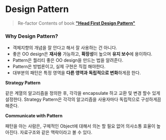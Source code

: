 # Design Pattern

> Re-factor Contents of book **["Head First Design Pattern"](https://the-eye.eu/public/Books/robot.bolink.org/Head%20First%20Design%20Patterns%20By%20Eric%20Freeman%20and%20Elisabeth%20Freeman%20Small.pdf)** 



### Why Design Pattern?

- 객체지향의 개념을 잘 안다고 해서 잘 사용하는 건 아니다.
- 좋은 OO design은 **재사용** 가능하고, **확장성**이 높으며 **유지 보수**에 용이하다.
- Pattern은 퀄리티 좋은 OO design을 만드는 법을 알려준다.
- Pattern은 방법론이고, 실제 구현은 직접 해야한다.
- 대부분의 패턴은 특정 영역을 **다른 영역과 독립적으로 변화**하게끔 한다.

**Strategy Pattern**

같은 계열의 알고리즘을 정의한 후, 각각을 encapsulate 하고 교환 및 변경 할수 있게 설정한다. Strategy Pattern은 각각의 알고리즘을 사용자마다 독립적으로 구성하게끔 해준다. 

**Communicate with Pattern**

패턴을 아는 사람은, 구체적인 Object에 대해서 의논 할 필요 없어 의사소통 효율이 높아진다. 자료구조와 같은 맥락이라고 볼 수 있다.



